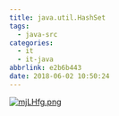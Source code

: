 ```yaml
---
title: java.util.HashSet
tags:
  - java-src
categories:
  - it
  - it-java
abbrlink: e2b6b443
date: 2018-06-02 10:50:24
---
```

[![mjLHfg.png](https://s2.ax1x.com/2019/08/30/mjLHfg.png)](https://imgchr.com/i/mjLHfg)
<!--more--> 
